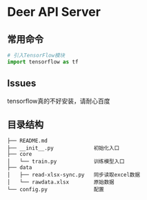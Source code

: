 # Deer API Server

## 常用命令

``` python
# 引入TensorFlow模块
import tensorflow as tf
```
## Issues
tensorflow真的不好安装，请耐心百度

## 目录结构
```
├── README.md
├── __init__.py             初始化入口
├── core
│   └── train.py            训练模型入口
├── data
│   ├── read-xlsx-sync.py   同步读取excel数据
│   └── rawdata.xlsx        原始数据
└── config.py               配置
```
